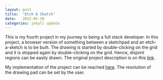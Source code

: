 ```yaml
---
layout: post
title:  "Etch A Sketch"
date:   2022-05-30
categories: jekyll update
---
```

This is my fourth project in my journey to being a full stack developer. In this project, a browser version of something between a sketchpad and an etch-a-sketch is to be built. The drawing is started by double-clicking on the grid and it is stopped again by double-clicking on the grid. Hence, disjoint regions can be easily drawn. The original project description is on this [link][Odin-link]. 

My implementation of the project can be reached [here][My-implementation]. The resolution of the drawing pad can be set by the user. 

[Odin-link]: https://www.theodinproject.com/lessons/foundations-etch-a-sketch
[My-implementation]: https://saffetgokcensenfullstackdev.github.io/odin_etch_a_sketch_project

